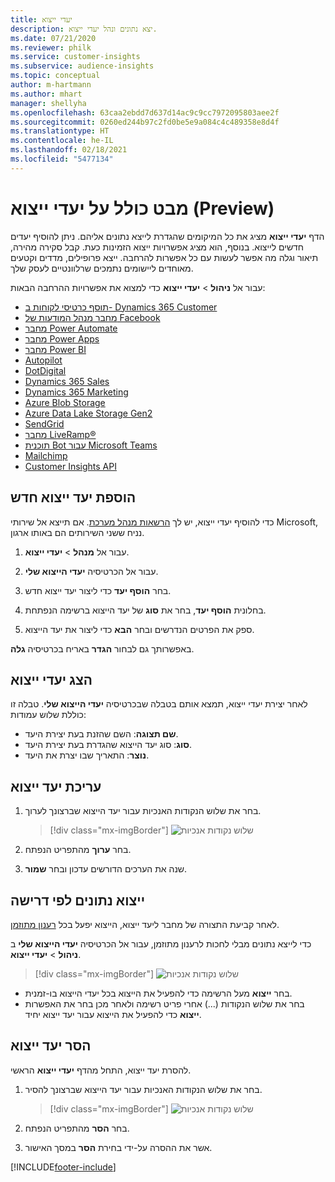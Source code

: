 ```yaml
---
title: יעדי ייצוא
description: יצא נתונים ונהל יעדי ייצוא.
ms.date: 07/21/2020
ms.reviewer: philk
ms.service: customer-insights
ms.subservice: audience-insights
ms.topic: conceptual
author: m-hartmann
ms.author: mhart
manager: shellyha
ms.openlocfilehash: 63caa2ebdd7d637d14ac9c9cc7972095803aee2f
ms.sourcegitcommit: 0260ed244b97c2fd0be5e9a084c4c489358e8d4f
ms.translationtype: HT
ms.contentlocale: he-IL
ms.lasthandoff: 02/18/2021
ms.locfileid: "5477134"
---
```

# <a name="export-destinations-preview-overview"></a>מבט כולל על יעדי ייצוא (Preview)

הדף **יעדי ייצוא** מציג את כל המיקומים שהגדרת לייצא נתונים אליהם. ניתן להוסיף יעדים חדשים לייצוא. בנוסף, הוא מציג אפשרויות ייצוא הזמינות כעת. קבל סקירה מהירה, תיאור וגלה מה אפשר לעשות עם כל אפשרות להרחבה. ייצא פרופילים, מדדים וקטעים מאוחדים ליישומים נתמכים שרלוונטיים לעסק שלך.

עבור אל **ניהול** > **יעדי ייצוא** כדי למצוא את אפשרויות ההרחבה הבאות:

- [תוסף כרטיסי לקוחות ב- Dynamics 365 Customer](customer-card-add-in.md)
- [מחבר מנהל המודעות של Facebook](export-facebook.md)
- [מחבר Power Automate](export-power-automate.md)
- [מחבר Power Apps](export-power-apps.md)
- [מחבר Power BI](export-power-bi.md)
- [Autopilot](export-autopilot.md)
- [DotDigital](export-dotdigital.md)
- [Dynamics 365 Sales](export-dynamics365-sales.md)
- [Dynamics 365 Marketing](export-dynamics365-marketing.md)
- [Azure Blob Storage](export-azure-blob-storage.md)
- [Azure Data Lake Storage Gen2](export-azure-data-lake-storage-gen2.md)
- [SendGrid](export-sendgrid.md)
- [‏‎מחבר ‎LiveRamp‏‏&reg;‏‏](export-liveramp.md)
- [תוכנית Bot עבור Microsoft Teams](export-teams-bot.md)
- [Mailchimp](export-mailchimp.md)
- [Customer Insights API](apis.md)

## <a name="add-a-new-export-destination"></a>הוספת יעד ייצוא חדש

כדי להוסיף יעדי ייצוא, יש לך [הרשאות מנהל מערכת](permissions.md). אם תייצא אל שירותי Microsoft, נניח ששני השירותים הם באותו ארגון.

1. עבור אל **מנהל** > **יעדי ייצוא**.

1. עבור אל הכרטיסיה **יעדי הייצוא שלי**.

1. בחר **הוסף יעד** כדי ליצור יעד ייצוא חדש.

1. בחלונית **הוסף יעד**, בחר את **סוג** של יעד הייצוא ברשימה הנפתחת.

1. ספק את הפרטים הנדרשים ובחר **הבא** כדי ליצור את יעד הייצוא.

באפשרותך גם לבחור **הגדר** באריח בכרטיסיה **גלה**.

## <a name="view-export-destinations"></a>הצג יעדי ייצוא

לאחר יצירת יעדי ייצוא, תמצא אותם בטבלה שבכרטיסיה **יעדי הייצוא שלי**. טבלה זו כוללת שלוש עמודות:

- **שם תצוגה**: השם שהזנת בעת יצירת היעד.
- **סוג**: סוג יעד הייצוא שהגדרת בעת יצירת היעד.
- **נוצר**: התאריך שבו יצרת את היעד.

## <a name="edit-an-export-destination"></a>עריכת יעד ייצוא

1. בחר את שלוש הנקודות האנכיות עבור יעד הייצוא שברצונך לערוך.

   > [!div class="mx-imgBorder"]
   > ![שלוש נקודות אנכיות](media/export-destinations-page-ellipsis.png "שלוש נקודות אנכיות")

1. בחר **ערוך** מהתפריט הנפתח.

1. שנה את הערכים הדורשים עדכון ובחר **שמור**.

## <a name="export-data-on-demand"></a>ייצוא נתונים לפי דרישה

לאחר קביעת התצורה של מחבר ליעד ייצוא, הייצוא יפעל בכל [רענון מתוזמן](system.md#schedule-tab).

כדי לייצא נתונים מבלי לחכות לרענון מתוזמן, עבור אל הכרטיסיה **יעדי הייצוא שלי** ב **ניהול** > **יעדי ייצוא**.

> [!div class="mx-imgBorder"]
> ![שלוש נקודות אנכיות](media/export-destinations-page-ellipsis.png "שלוש נקודות אנכיות")

- בחר **ייצוא** מעל הרשימה כדי להפעיל את הייצוא בכל יעדי הייצוא בו-זמנית.
- בחר את שלוש הנקודות (...) אחרי פריט רשימה ולאחר מכן בחר את האפשרות **ייצוא** כדי להפעיל את הייצוא עבור יעד ייצוא יחיד.

## <a name="remove-an-export-destination"></a>הסר יעד ייצוא

להסרת יעד ייצוא, התחל מהדף **יעדי ייצוא** הראשי.

1. בחר את שלוש הנקודות האנכיות עבור יעד הייצוא שברצונך להסיר.

   > [!div class="mx-imgBorder"]
   > ![שלוש נקודות אנכיות](media/export-destinations-page-ellipsis.png "שלוש נקודות אנכיות")

2. בחר **הסר** מהתפריט הנפתח.

3. אשר את ההסרה על-ידי בחירת **הסר** במסך האישור.


[!INCLUDE[footer-include](../includes/footer-banner.md)]